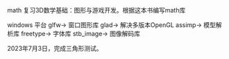 math
复习3D数学基础：图形与游戏开发。根据这本书编写math库

windows 平台
glfw-> 窗口图形库
glad-> 解决多版本OpenGL
assimp-> 模型解析库
freetype-> 字体库
stb_image-> 图像解码库

2023年7月3日，完成三角形测试。